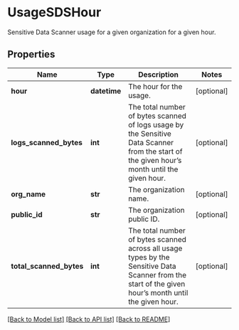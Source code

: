 # UsageSDSHour

Sensitive Data Scanner usage for a given organization for a given hour.

## Properties

| Name                    | Type         | Description                                                                                                                                           | Notes      |
| ----------------------- | ------------ | ----------------------------------------------------------------------------------------------------------------------------------------------------- | ---------- |
| **hour**                | **datetime** | The hour for the usage.                                                                                                                               | [optional] |
| **logs_scanned_bytes**  | **int**      | The total number of bytes scanned of logs usage by the Sensitive Data Scanner from the start of the given hour’s month until the given hour.          | [optional] |
| **org_name**            | **str**      | The organization name.                                                                                                                                | [optional] |
| **public_id**           | **str**      | The organization public ID.                                                                                                                           | [optional] |
| **total_scanned_bytes** | **int**      | The total number of bytes scanned across all usage types by the Sensitive Data Scanner from the start of the given hour’s month until the given hour. | [optional] |

[[Back to Model list]](README.md#documentation-for-models) [[Back to API list]](README.md#documentation-for-api-endpoints) [[Back to README]](README.md)
